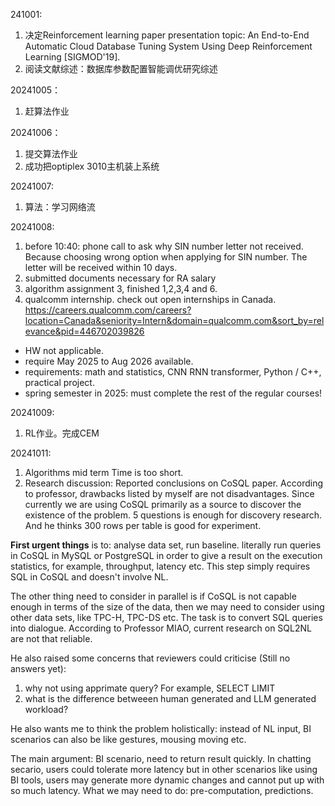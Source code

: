 241001:
1. 决定Reinforcement learning paper presentation topic: An End-to-End Automatic Cloud Database Tuning System Using Deep Reinforcement Learning [SIGMOD'19].
2. 阅读文献综述：数据库参数配置智能调优研究综述


20241005：
1. 赶算法作业

20241006：
1. 提交算法作业
2. 成功把optiplex 3010主机装上系统

20241007:
1. 算法：学习网络流

20241008:
1. before 10:40: phone call to ask why SIN number letter not received. Because choosing wrong option when applying for SIN number. The letter will be received within 10 days.
2. submitted documents necessary for RA salary
3. algorithm assignment 3, finished 1,2,3,4 and 6.
4. qualcomm internship. check out open internships in Canada. https://careers.qualcomm.com/careers?location=Canada&seniority=Intern&domain=qualcomm.com&sort_by=relevance&pid=446702039826
- HW not applicable.
- require May 2025 to Aug 2026 available.
- requirements: math and statistics, CNN RNN transformer, Python / C++, practical project.
- spring semester in 2025: must complete the rest of the regular courses!

20241009:
1. RL作业。完成CEM

20241011:
1. Algorithms mid term
Time is too short.
2. Research discussion:
Reported conclusions on CoSQL paper. According to professor, drawbacks listed by myself are not disadvantages. Since currently we are using CoSQL primarily as a source to discover the existence of the problem. 5 questions is enough for discovery research. And he thinks 300 rows per table is good for experiment.

**First urgent things** is to: analyse data set, run baseline. literally run queries in CoSQL in MySQL or PostgreSQL in order to give a result on the execution statistics, for example, throughput, latency etc. This step simply requires SQL in CoSQL and doesn't involve NL.

The other thing need to consider in parallel is if CoSQL is not capable enough in terms of the size of the data, then we may need to consider using other data sets, like TPC-H, TPC-DS etc. The task is to convert SQL queries into dialogue. According to Professor MIAO, current research on SQL2NL are not that reliable.

He also raised some concerns that reviewers could criticise (Still no answers yet):
1. why not using apprimate query? For example, SELECT LIMIT
2. what is the difference betweeen human generated and LLM generated workload?

He also wants me to think the problem holistically: instead of NL input, BI scenarios can also be like gestures, mousing moving etc.

The main argument:
BI scenario, need to return result quickly. In chatting secario, users could tolerate more latency but in other scenarios like using BI tools, users may generate more dynamic changes and cannot put up with so much latency.
What we may need to do: pre-computation, predictions.


